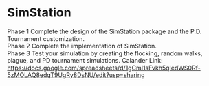 # SimStation
Phase 1 Complete the design of the SimStation package and the P.D. Tournament customization.  
Phase 2 Complete the implementation of SimStation.  
Phase 3 Test your simulation by creating the flocking, random walks, plague, and PD tournament simulations.
Calander Link:
https://docs.google.com/spreadsheets/d/1gCmI1sFvkh5qIedWS0Rf-5zMOLAQ8edqT9UgRy8DsNU/edit?usp=sharing
